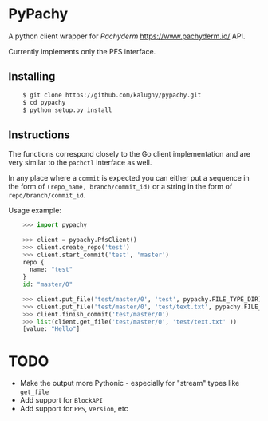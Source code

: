 PyPachy
=======

A python client wrapper for *Pachyderm* <https://www.pachyderm.io/> API.

Currently implements only the PFS interface.

Installing
----------

```bash
    $ git clone https://github.com/kalugny/pypachy.git
    $ cd pypachy
    $ python setup.py install
```

Instructions
------------
The functions correspond closely to the Go client implementation and are very similar to the
`pachctl` interface as well.

In any place where a ``commit`` is expected you can either put a sequence in the form of ``(repo_name, branch/commit_id)`` or 
a string in the form of ``repo/branch/commit_id``. 

Usage example:

```python
    >>> import pypachy
    
    >>> client = pypachy.PfsClient()
    >>> client.create_repo('test')
    >>> client.start_commit('test', 'master')
    repo {
      name: "test"
    }
    id: "master/0"
    
    >>> client.put_file('test/master/0', 'test', pypachy.FILE_TYPE_DIR)
    >>> client.put_file('test/master/0', 'test/text.txt', pypachy.FILE_TYPE_REGULAR, value=b'Hello')
    >>> client.finish_commit('test/master/0')
    >>> list(client.get_file('test/master/0', 'test/text.txt' ))
    [value: "Hello"]
```

TODO
====
* Make the output more Pythonic - especially for "stream" types like ``get_file``
* Add support for ``BlockAPI``
* Add support for ``PPS``, ``Version``, etc
